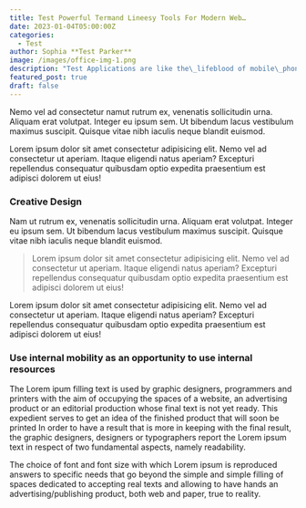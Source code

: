 ```yaml
---
title: Test Powerful Termand Lineesy Tools For Modern Web…
date: 2023-01-04T05:00:00Z
categories:
  - Test
author: Sophia **Test Parker**
image: /images/office-img-1.png
description: "Test Applications are like the\_lifeblood of mobile\_phones and tablets today. The true potential of your mobile phone is harnessed by applications that can provide utility. Apps come under various segments."
featured_post: true
draft: false
---
```

Nemo vel ad consectetur namut rutrum ex, venenatis sollicitudin urna. Aliquam erat volutpat. Integer eu ipsum sem. Ut bibendum lacus vestibulum maximus suscipit. Quisque vitae nibh iaculis neque blandit euismod.

Lorem ipsum dolor sit amet consectetur adipisicing elit. Nemo vel ad consectetur ut aperiam. Itaque eligendi natus aperiam? Excepturi repellendus consequatur quibusdam optio expedita praesentium est adipisci dolorem ut eius!

### Creative Design

Nam ut rutrum ex, venenatis sollicitudin urna. Aliquam erat volutpat. Integer eu ipsum sem. Ut bibendum lacus vestibulum maximus suscipit. Quisque vitae nibh iaculis neque blandit euismod.

> Lorem ipsum dolor sit amet consectetur adipisicing elit. Nemo vel ad consectetur ut aperiam. Itaque eligendi natus aperiam? Excepturi repellendus consequatur quibusdam optio expedita praesentium est adipisci dolorem ut eius!

Lorem ipsum dolor sit amet consectetur adipisicing elit. Nemo vel ad consectetur ut aperiam. Itaque eligendi natus aperiam? Excepturi repellendus consequatur quibusdam optio expedita praesentium est adipisci dolorem ut eius!

### Use internal mobility as an opportunity to use internal resources

The Lorem ipum filling text is used by graphic designers, programmers and printers with the aim of occupying the spaces of a website, an advertising product or an editorial production whose final text is not yet ready. This expedient serves to get an idea of the finished product that will soon be printed
In order to have a result that is more in keeping with the final result, the graphic designers, designers or typographers report the Lorem ipsum text in respect of two fundamental aspects, namely readability.

The choice of font and font size with which Lorem ipsum is reproduced answers to specific needs that go beyond the simple and simple filling of spaces dedicated to accepting real texts and allowing to have hands an advertising/publishing product, both web and paper, true to reality.